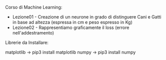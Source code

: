 Corso di Machine Learning:

- Lezione01 - Creazione di un neurone in grado di distinguere Cani e Gatti in base ad altezza (espressa in cm e peso espresso in Kg)
- Lezione02 - Rappresentiamo graficamente il loss (errore nell'addestramento)



Librerie da Installare:

matplotlib -> pip3 install matplotlib
numpy -> pip3 install numpy
 
